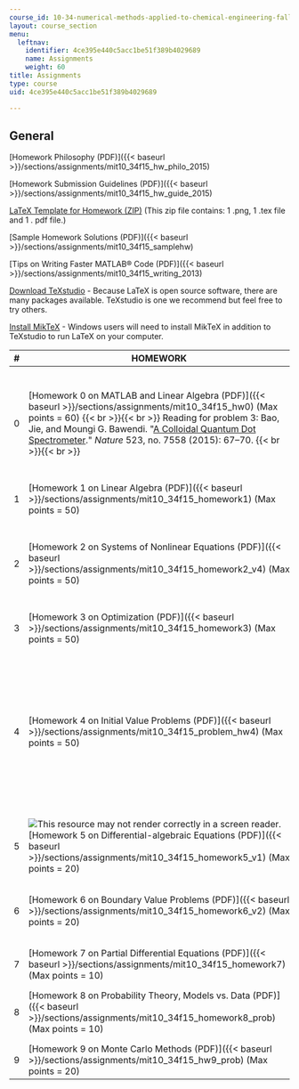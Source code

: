 ```yaml
---
course_id: 10-34-numerical-methods-applied-to-chemical-engineering-fall-2015
layout: course_section
menu:
  leftnav:
    identifier: 4ce395e440c5acc1be51f389b4029689
    name: Assignments
    weight: 60
title: Assignments
type: course
uid: 4ce395e440c5acc1be51f389b4029689

---
```


General
-------

[Homework Philosophy (PDF)]({{< baseurl >}}/sections/assignments/mit10_34f15_hw_philo_2015)

[Homework Submission Guidelines (PDF)]({{< baseurl >}}/sections/assignments/mit10_34f15_hw_guide_2015)

[LaTeX Template for Homework (ZIP)](/coursemedia/10-34-numerical-methods-applied-to-chemical-engineering-fall-2015/d210d3ba8adba8569ce50d90e86f3f2d_LatexTemplate.zip) (This zip file contains: 1 .png, 1 .tex file and 1 . pdf file.)

[Sample Homework Solutions (PDF)]({{< baseurl >}}/sections/assignments/mit10_34f15_samplehw)

[Tips on Writing Faster MATLAB® Code (PDF)]({{< baseurl >}}/sections/assignments/mit10_34f15_writing_2013)

[Download TeXstudio](http://www.texstudio.org/) - Because LaTeX is open source software, there are many packages available. TeXstudio is one we recommend but feel free to try others.

[Install MikTeX](https://web.archive.org/web/20161127071614/http://www.howtotex.com/howto/installing-latex-on-windows/) - Windows users will need to install MikTeX in addition to TeXstudio to run LaTeX on your computer.

| # | HOMEWORK | SUPPLEMENTAL FILES |
| --- | --- | --- |
| 0 | [Homework 0 on MATLAB and Linear Algebra (PDF)]({{< baseurl >}}/sections/assignments/mit10_34f15_hw0) (Max points = 60) {{< br >}}{{< br >}} Reading for problem 3: Bao, Jie, and Moungi G. Bawendi. "[A Colloidal Quantum Dot Spectrometer](http://dx.doi.org/10.1038/nature14576)." _Nature_ 523, no. 7558 (2015): 67–70. {{< br >}}{{< br >}}  |  {{< br >}}{{< br >}} [Problem 1 Starter Code (M)](/coursemedia/10-34-numerical-methods-applied-to-chemical-engineering-fall-2015/419315f9161dd6c59df0041917abc493_username_HW0_P1.m) {{< br >}}{{< br >}} [Homework 0 P1 Code (M)](/coursemedia/10-34-numerical-methods-applied-to-chemical-engineering-fall-2015/24bcc736f8623049557b344f8b08b42f_lee_HW0_P1.m) {{< br >}}{{< br >}} [Homework 0 P2 Code (M)](/coursemedia/10-34-numerical-methods-applied-to-chemical-engineering-fall-2015/ba485e21ca0b0a53334c0eb1cddc315c_lee_HW0_P2.m) {{< br >}}{{< br >}} [Homework 0 P3 Code (M)](/coursemedia/10-34-numerical-methods-applied-to-chemical-engineering-fall-2015/ced0699d85919e47a81f4bc4dcbc974f_swan_HW0_P3.m) {{< br >}}{{< br >}}  |
| 1 | [Homework 1 on Linear Algebra (PDF)]({{< baseurl >}}/sections/assignments/mit10_34f15_homework1) (Max points = 50) |  {{< br >}}{{< br >}} [Homework 1 Code (M)](/coursemedia/10-34-numerical-methods-applied-to-chemical-engineering-fall-2015/2bbf56182ec1d86a57f32243a9d5924c_swan_HW1_1.m) {{< br >}}{{< br >}}  |
| 2 | [Homework 2 on Systems of Nonlinear Equations (PDF)]({{< baseurl >}}/sections/assignments/mit10_34f15_homework2_v4) (Max points = 50) | [Function Evaluator (M)](/coursemedia/10-34-numerical-methods-applied-to-chemical-engineering-fall-2015/a81de84481b97884fef6f1616ea39733_FunctionEvaluator.m) {{< br >}}{{< br >}} [Homework 2 P1 Code (M)](/coursemedia/10-34-numerical-methods-applied-to-chemical-engineering-fall-2015/3420f873e10cd5441fe4a2f08faf29e5_severson_HW2_P1.m) {{< br >}}{{< br >}} [Homework 2 P2 Code (M)](/coursemedia/10-34-numerical-methods-applied-to-chemical-engineering-fall-2015/c7a16799866075e0335e1c99a0c1bc68_swan_HW2_2.m) {{< br >}}{{< br >}} [Homework 2 P3 Code (M)](/coursemedia/10-34-numerical-methods-applied-to-chemical-engineering-fall-2015/3e11084b8cdd491cba08c816637823d8_lee_HW2_P3.m) {{< br >}}{{< br >}}  |
| 3 | [Homework 3 on Optimization (PDF)]({{< baseurl >}}/sections/assignments/mit10_34f15_homework3) (Max points = 50) | [Homework 3 P2 Code (M)  {{< br >}}](/coursemedia/10-34-numerical-methods-applied-to-chemical-engineering-fall-2015/654900db4a505122f0402efe56d18245_severson_HW3_P2.m) |
| 4 | [Homework 4 on Initial Value Problems (PDF)]({{< baseurl >}}/sections/assignments/mit10_34f15_problem_hw4) (Max points = 50) | [Homework 4 P1 Code (ZIP)](/coursemedia/10-34-numerical-methods-applied-to-chemical-engineering-fall-2015/36af3c650ff285f062cb9027f581dedf_P1Code.zip) (This zip file contains: 4 .m files.) {{< br >}}{{< br >}} [Homework 4 P2 Code (PDF)](/coursemedia/10-34-numerical-methods-applied-to-chemical-engineering-fall-2015/9d845967ffbcc6ccbd596aa647de3a4a_P2Code.zip) {{< br >}}{{< br >}} [The Jacobian\_Solve Code (M)](/coursemedia/10-34-numerical-methods-applied-to-chemical-engineering-fall-2015/eb020acb5b7c50ad82492bec1ab7acde_jacobian_solve_v2.m) {{< br >}}{{< br >}} [The ODE\_plotter Code (M)](/coursemedia/10-34-numerical-methods-applied-to-chemical-engineering-fall-2015/24e15ba62112c5c1805243d464be0619_ODE_plotter.m) {{< br >}}{{< br >}} [Homework 4 P3 Code (ZIP)](/coursemedia/10-34-numerical-methods-applied-to-chemical-engineering-fall-2015/00dc6375ef11024a898a1c365c0de9f4_P3Code.zip) (This zip file contains: 6 .m files.) {{< br >}}{{< br >}}  |
| 5 | ![This resource may not render correctly in a screen reader.](/images/inacessible.gif)[Homework 5 on Differential-algebraic Equations (PDF)]({{< baseurl >}}/sections/assignments/mit10_34f15_homework5_v1) (Max points = 20) | [Homework 5 P1 Code (M)](/coursemedia/10-34-numerical-methods-applied-to-chemical-engineering-fall-2015/6d9c0ae92ce884403b8425242404c641_Foguth_HW5_P1.m) {{< br >}}{{< br >}} [Homework 5 P2 Code (M)](/coursemedia/10-34-numerical-methods-applied-to-chemical-engineering-fall-2015/b829b8e45a6a1082a606e740e41dd457_tam_HW5_2.m) {{< br >}}{{< br >}}  |
| 6 | [Homework 6 on Boundary Value Problems (PDF)]({{< baseurl >}}/sections/assignments/mit10_34f15_homework6_v2) (Max points = 20) | [Homework 6 P1 Code (M)](/coursemedia/10-34-numerical-methods-applied-to-chemical-engineering-fall-2015/1455dceb58c0933f0ac3d942c0f1a237_moorejs_HW6_P1.m) {{< br >}}{{< br >}} [Homework 6 P2 Code (ZIP)](/coursemedia/10-34-numerical-methods-applied-to-chemical-engineering-fall-2015/afdf414399c568a08cfc5f139578fde1_green_HW6_P2_3.zip) (This zip file contains: 3 .m files.) {{< br >}}{{< br >}}  |
| 7 | [Homework 7 on Partial Differential Equations (PDF)]({{< baseurl >}}/sections/assignments/mit10_34f15_homework7) (Max points = 10) | [Homework 7 Code (M)  {{< br >}}](/coursemedia/10-34-numerical-methods-applied-to-chemical-engineering-fall-2015/4c6b5a7e97ec017fbb7828011deafcc5_paulson_HW7_P1.m) |
| 8 | [Homework 8 on Probability Theory, Models vs. Data (PDF)]({{< baseurl >}}/sections/assignments/mit10_34f15_homework8_prob) (Max points = 10) | [Homework 8 Code (M)](/coursemedia/10-34-numerical-methods-applied-to-chemical-engineering-fall-2015/6b065731bc79ef6dd724b77d941339d8_moorejs_HW8.m) {{< br >}}{{< br >}} [Homework 8 Data Set (XLS)](/coursemedia/10-34-numerical-methods-applied-to-chemical-engineering-fall-2015/88d92a8481eae3bc954f339709aea0ae_HW8_data.xls) {{< br >}}{{< br >}}  |
| 9 | [Homework 9 on Monte Carlo Methods (PDF)]({{< baseurl >}}/sections/assignments/mit10_34f15_hw9_prob) (Max points = 20) |  {{< br >}}{{< br >}} [Homework 9 Code (M)](/coursemedia/10-34-numerical-methods-applied-to-chemical-engineering-fall-2015/941f612fff837b2614c744698d3b1b51_MonteCarloHOOH.m) {{< br >}}{{< br >}}